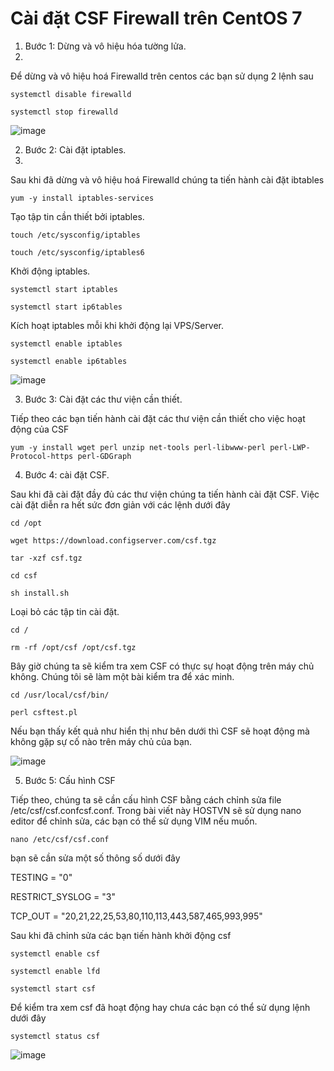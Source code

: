 # Cài đặt CSF Firewall trên CentOS 7

1. Bước 1: Dừng và vô hiệu hóa tường lửa.
2. 
Để dừng và vô hiệu hoá Firewalld trên centos các bạn sử dụng 2 lệnh sau

`systemctl disable firewalld `

`systemctl stop firewalld` 

![image](https://user-images.githubusercontent.com/101684058/166621367-be81483f-ae9b-4a3c-bc61-faed9e849fab.png)

2. Bước 2: Cài đặt iptables.
3. 
Sau khi đã dừng và vô hiệu hoá Firewalld chúng ta tiến hành cài đặt ibtables

`yum -y install iptables-services`

Tạo tập tin cần thiết bởi iptables.

`touch /etc/sysconfig/iptables `

`touch /etc/sysconfig/iptables6`

Khởi động iptables.

`systemctl start iptables `

`systemctl start ip6tables`

Kích hoạt iptables mỗi khi khởi động lại VPS/Server.

`systemctl enable iptables `

`systemctl enable ip6tables`

![image](https://user-images.githubusercontent.com/101684058/166621475-aa623fdb-20cb-4624-a89d-9be1e59aea58.png)

3. Bước 3: Cài đặt các thư viện cần thiết.

Tiếp theo các bạn tiến hành cài đặt các thư viện cần thiết cho việc hoạt động của CSF

`yum -y install wget perl unzip net-tools perl-libwww-perl perl-LWP-Protocol-https perl-GDGraph`

4. Bước 4:  cài đặt CSF.

Sau khi đã cài đặt đầy đủ các thư viện chúng ta tiến hành cài đặt CSF. Việc cài đặt diễn ra hết sức đơn giản với các lệnh dưới đây

`cd /opt`

`wget https://download.configserver.com/csf.tgz `

`tar -xzf csf.tgz `

`cd csf `

`sh install.sh`

Loại bỏ các tập tin cài đặt.

`cd /`

`rm -rf /opt/csf /opt/csf.tgz`

Bây giờ chúng ta sẽ kiểm tra xem CSF có thực sự hoạt động trên máy chủ không. Chúng tôi sẽ làm một bài kiểm tra để xác minh.

`cd /usr/local/csf/bin/`

`perl csftest.pl`

Nếu bạn thấy kết quả như hiển thị như bên dưới thì CSF sẽ hoạt động mà không gặp sự cố nào trên máy chủ của bạn.

![image](https://user-images.githubusercontent.com/101684058/166636025-a146e179-c7a0-465a-8b8a-387faf7febc2.png)


5. Bước 5: Cấu hình CSF

Tiếp theo, chúng ta sẽ cần cấu hình CSF bằng cách chỉnh sửa file /etc/csf/csf.confcsf.conf. Trong bài viết này HOSTVN sẽ sử dụng nano editor để chỉnh sửa, các bạn có thể sử dụng VIM nếu muốn.

`nano /etc/csf/csf.conf`

bạn sẽ cần sửa một số thông số dưới đây

TESTING = "0"

RESTRICT_SYSLOG = "3"

TCP_OUT = "20,21,22,25,53,80,110,113,443,587,465,993,995"

Sau khi đã chỉnh sửa các bạn tiến hành khởi động csf

`systemctl enable csf`

`systemctl enable lfd`

`systemctl start csf`

Để kiểm tra xem csf đã hoạt động hay chưa các bạn có thể sử dụng lệnh dưới đây

`systemctl status csf`

![image](https://user-images.githubusercontent.com/101684058/166636722-d73ec33e-b90e-4b13-b320-326defd4a1c7.png)

